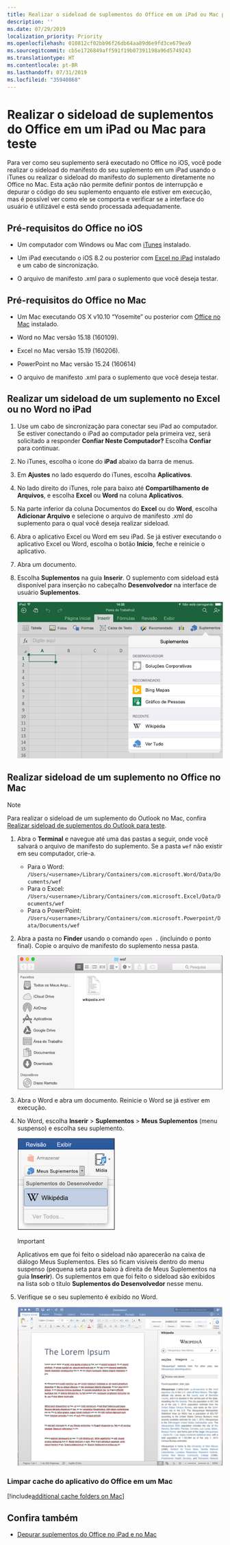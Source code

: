 ```yaml
---
title: Realizar o sideload de suplementos do Office em um iPad ou Mac para teste
description: ''
ms.date: 07/29/2019
localization_priority: Priority
ms.openlocfilehash: 010812cf02bb96f26db64aa89d6e9fd3ce679ea9
ms.sourcegitcommit: cb5e1726849aff591f19b07391198a96d5749243
ms.translationtype: HT
ms.contentlocale: pt-BR
ms.lasthandoff: 07/31/2019
ms.locfileid: "35940868"
---
```

# <a name="sideload-office-add-ins-on-ipad-and-mac-for-testing"></a>Realizar o sideload de suplementos do Office em um iPad ou Mac para teste

Para ver como seu suplemento será executado no Office no iOS, você pode realizar o sideload do manifesto do seu suplemento em um iPad usando o iTunes ou realizar o sideload do manifesto do suplemento diretamente no Office no Mac. Esta ação não permite definir pontos de interrupção e depurar o código do seu suplemento enquanto ele estiver em execução, mas é possível ver como ele se comporta e verificar se a interface do usuário é utilizável e está sendo processada adequadamente. 

## <a name="prerequisites-for-office-on-ios"></a>Pré-requisitos do Office no iOS

- Um computador com Windows ou Mac com [iTunes](https://www.apple.com/itunes/download/) instalado.
    
- Um iPad executando o iOS 8.2 ou posterior com [Excel no iPad](https://itunes.apple.com/us/app/microsoft-excel/id586683407?mt=8) instalado e um cabo de sincronização.
    
- O arquivo de manifesto .xml para o suplemento que você deseja testar.
    

## <a name="prerequisites-for-office-on-mac"></a>Pré-requisitos do Office no Mac

- Um Mac executando OS X v10.10 “Yosemite” ou posterior com [Office no Mac](https://products.office.com/buy/compare-microsoft-office-products?tab=omac) instalado.
    
- Word no Mac versão 15.18 (160109).
   
- Excel no Mac versão 15.19 (160206).

- PowerPoint no Mac versão 15.24 (160614)
    
- O arquivo de manifesto .xml para o suplemento que você deseja testar.
    

## <a name="sideload-an-add-in-on-excel-or-word-on-ipad"></a>Realizar um sideload de um suplemento no Excel ou no Word no iPad

1. Use um cabo de sincronização para conectar seu iPad ao computador. Se estiver conectando o iPad ao computador pela primeira vez, será solicitado a responder **Confiar Neste Computador?** Escolha **Confiar** para continuar.

2. No iTunes, escolha o ícone do **iPad** abaixo da barra de menus.

3. Em **Ajustes** no lado esquerdo do iTunes, escolha **Aplicativos**.

4. No lado direito do iTunes, role para baixo até **Compartilhamento de Arquivos**, e escolha **Excel** ou **Word** na coluna **Aplicativos**.

5. Na parte inferior da coluna Documentos do **Excel** ou do **Word**, escolha **Adicionar Arquivo** e selecione o arquivo de manifesto .xml do suplemento para o qual você deseja realizar sideload. 
    
6. Abra o aplicativo Excel ou Word em seu iPad. Se já estiver executando o aplicativo Excel ou Word, escolha o botão **Início**, feche e reinicie o aplicativo.
    
7. Abra um documento.
    
8. Escolha **Suplementos** na guia **Inserir**. O suplemento com sideload está disponível para inserção no cabeçalho **Desenvolvedor** na interface de usuário **Suplementos**.
    
    ![Inserir Suplementos no aplicativo do Excel](../images/excel-insert-add-in.png)


## <a name="sideload-an-add-in-in-office-on-mac"></a>Realizar sideload de um suplemento no Office no Mac

> [!NOTE]
> Para realizar o sideload de um suplemento do Outlook no Mac, confira [Realizar sideload de suplementos do Outlook para teste](/outlook/add-ins/sideload-outlook-add-ins-for-testing).

1. Abra o **Terminal** e navegue até uma das pastas a seguir, onde você salvará o arquivo de manifesto do suplemento. Se a pasta `wef` não existir em seu computador, crie-a.
    
    - Para o Word:  `/Users/<username>/Library/Containers/com.microsoft.Word/Data/Documents/wef`    
    - Para o Excel:  `/Users/<username>/Library/Containers/com.microsoft.Excel/Data/Documents/wef`
    - Para o PowerPoint: `/Users/<username>/Library/Containers/com.microsoft.Powerpoint/Data/Documents/wef`
    
2. Abra a pasta no **Finder** usando o comando `open .` (incluindo o ponto final). Copie o arquivo de manifesto do suplemento nessa pasta.
    
    ![Pasta Wef no Office no Mac](../images/all-my-files.png)

3. Abra o Word e abra um documento. Reinicie o Word se já estiver em execução.
    
4. No Word, escolha **Inserir** > **Suplementos** > **Meus Suplementos** (menu suspenso) e escolha seu suplemento.
    
    ![Meus Suplementos no Office no Mac](../images/my-add-ins-wikipedia.png)

    > [!IMPORTANT]
    > Aplicativos em que foi feito o sideload não aparecerão na caixa de diálogo Meus Suplementos. Eles só ficam visíveis dentro do menu suspenso (pequena seta para baixo à direita de Meus Suplementos na guia **Inserir**). Os suplementos em que foi feito o sideload são exibidos na lista sob o título **Suplementos do Desenvolvedor** nesse menu. 
    
5. Verifique se o seu suplemento é exibido no Word.
    
    ![Suplemento do Office exibido no Office no Mac](../images/lorem-ipsum-wikipedia.png)
    
### <a name="clearing-the-office-applications-cache-on-a-mac"></a>Limpar cache do aplicativo do Office em um Mac

[!include[additional cache folders on Mac](../includes/mac-cache-folders.md)]

## <a name="see-also"></a>Confira também

- [Depurar suplementos do Office no iPad e no Mac](debug-office-add-ins-on-ipad-and-mac.md)
